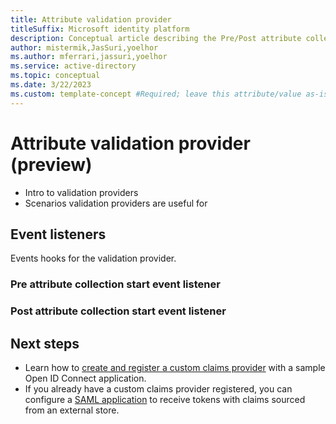 ```yaml
---
title: Attribute validation provider
titleSuffix: Microsoft identity platform
description: Conceptual article describing the Pre/Post attribute collection as part of the custom authentication extension framework.
author: mistermik,JasSuri,yoelhor
ms.author: mferrari,jassuri,yoelhor
ms.service: active-directory
ms.topic: conceptual
ms.date: 3/22/2023
ms.custom: template-concept #Required; leave this attribute/value as-is.
---
```


# Attribute validation provider (preview)

- Intro to validation providers
- Scenarios validation providers are useful for

## Event listeners

Events hooks for the validation provider.
 
### Pre attribute collection start event listener

### Post attribute collection start event listener

## Next steps

- Learn how to [create and register a custom claims provider](custom-extension-get-started.md) with a sample Open ID Connect application.
- If you already have a custom claims provider registered, you can configure a [SAML application](custom-extension-configure-saml-app.md) to receive tokens with claims sourced from an external store.